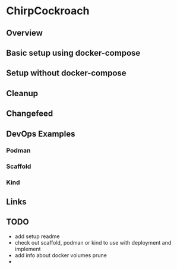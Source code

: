 # ChirpCockroach

## Overview

## Basic setup using docker-compose

## Setup without docker-compose

## Cleanup

## Changefeed

## DevOps Examples

### Podman
### Scaffold

### Kind

## Links

## TODO
- add setup readme
- check out scaffold, podman or kind to use with deployment and implement
- add info about docker volumes prune
-
